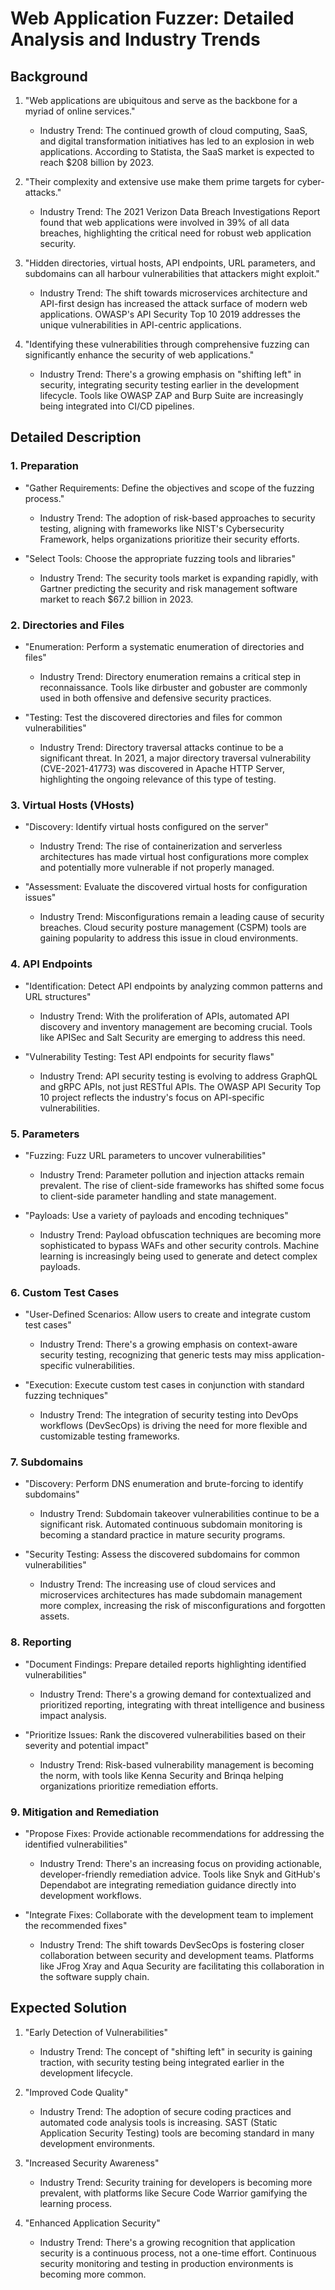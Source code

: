 # Web Application Fuzzer: Detailed Analysis and Industry Trends

## Background

1. "Web applications are ubiquitous and serve as the backbone for a myriad of online services."
   - Industry Trend: The continued growth of cloud computing, SaaS, and digital transformation initiatives has led to an explosion in web applications. According to Statista, the SaaS market is expected to reach $208 billion by 2023.

2. "Their complexity and extensive use make them prime targets for cyber-attacks."
   - Industry Trend: The 2021 Verizon Data Breach Investigations Report found that web applications were involved in 39% of all data breaches, highlighting the critical need for robust web application security.

3. "Hidden directories, virtual hosts, API endpoints, URL parameters, and subdomains can all harbour vulnerabilities that attackers might exploit."
   - Industry Trend: The shift towards microservices architecture and API-first design has increased the attack surface of modern web applications. OWASP's API Security Top 10 2019 addresses the unique vulnerabilities in API-centric applications.

4. "Identifying these vulnerabilities through comprehensive fuzzing can significantly enhance the security of web applications."
   - Industry Trend: There's a growing emphasis on "shifting left" in security, integrating security testing earlier in the development lifecycle. Tools like OWASP ZAP and Burp Suite are increasingly being integrated into CI/CD pipelines.

## Detailed Description

### 1. Preparation

- "Gather Requirements: Define the objectives and scope of the fuzzing process."
  - Industry Trend: The adoption of risk-based approaches to security testing, aligning with frameworks like NIST's Cybersecurity Framework, helps organizations prioritize their security efforts.

- "Select Tools: Choose the appropriate fuzzing tools and libraries"
  - Industry Trend: The security tools market is expanding rapidly, with Gartner predicting the security and risk management software market to reach $67.2 billion in 2023.

### 2. Directories and Files

- "Enumeration: Perform a systematic enumeration of directories and files"
  - Industry Trend: Directory enumeration remains a critical step in reconnaissance. Tools like dirbuster and gobuster are commonly used in both offensive and defensive security practices.

- "Testing: Test the discovered directories and files for common vulnerabilities"
  - Industry Trend: Directory traversal attacks continue to be a significant threat. In 2021, a major directory traversal vulnerability (CVE-2021-41773) was discovered in Apache HTTP Server, highlighting the ongoing relevance of this type of testing.

### 3. Virtual Hosts (VHosts)

- "Discovery: Identify virtual hosts configured on the server"
  - Industry Trend: The rise of containerization and serverless architectures has made virtual host configurations more complex and potentially more vulnerable if not properly managed.

- "Assessment: Evaluate the discovered virtual hosts for configuration issues"
  - Industry Trend: Misconfigurations remain a leading cause of security breaches. Cloud security posture management (CSPM) tools are gaining popularity to address this issue in cloud environments.

### 4. API Endpoints

- "Identification: Detect API endpoints by analyzing common patterns and URL structures"
  - Industry Trend: With the proliferation of APIs, automated API discovery and inventory management are becoming crucial. Tools like APISec and Salt Security are emerging to address this need.

- "Vulnerability Testing: Test API endpoints for security flaws"
  - Industry Trend: API security testing is evolving to address GraphQL and gRPC APIs, not just RESTful APIs. The OWASP API Security Top 10 project reflects the industry's focus on API-specific vulnerabilities.

### 5. Parameters

- "Fuzzing: Fuzz URL parameters to uncover vulnerabilities"
  - Industry Trend: Parameter pollution and injection attacks remain prevalent. The rise of client-side frameworks has shifted some focus to client-side parameter handling and state management.

- "Payloads: Use a variety of payloads and encoding techniques"
  - Industry Trend: Payload obfuscation techniques are becoming more sophisticated to bypass WAFs and other security controls. Machine learning is increasingly being used to generate and detect complex payloads.

### 6. Custom Test Cases

- "User-Defined Scenarios: Allow users to create and integrate custom test cases"
  - Industry Trend: There's a growing emphasis on context-aware security testing, recognizing that generic tests may miss application-specific vulnerabilities.

- "Execution: Execute custom test cases in conjunction with standard fuzzing techniques"
  - Industry Trend: The integration of security testing into DevOps workflows (DevSecOps) is driving the need for more flexible and customizable testing frameworks.

### 7. Subdomains

- "Discovery: Perform DNS enumeration and brute-forcing to identify subdomains"
  - Industry Trend: Subdomain takeover vulnerabilities continue to be a significant risk. Automated continuous subdomain monitoring is becoming a standard practice in mature security programs.

- "Security Testing: Assess the discovered subdomains for common vulnerabilities"
  - Industry Trend: The increasing use of cloud services and microservices architectures has made subdomain management more complex, increasing the risk of misconfigurations and forgotten assets.

### 8. Reporting

- "Document Findings: Prepare detailed reports highlighting identified vulnerabilities"
  - Industry Trend: There's a growing demand for contextualized and prioritized reporting, integrating with threat intelligence and business impact analysis.

- "Prioritize Issues: Rank the discovered vulnerabilities based on their severity and potential impact"
  - Industry Trend: Risk-based vulnerability management is becoming the norm, with tools like Kenna Security and Brinqa helping organizations prioritize remediation efforts.

### 9. Mitigation and Remediation

- "Propose Fixes: Provide actionable recommendations for addressing the identified vulnerabilities"
  - Industry Trend: There's an increasing focus on providing actionable, developer-friendly remediation advice. Tools like Snyk and GitHub's Dependabot are integrating remediation guidance directly into development workflows.

- "Integrate Fixes: Collaborate with the development team to implement the recommended fixes"
  - Industry Trend: The shift towards DevSecOps is fostering closer collaboration between security and development teams. Platforms like JFrog Xray and Aqua Security are facilitating this collaboration in the software supply chain.

## Expected Solution

1. "Early Detection of Vulnerabilities"
   - Industry Trend: The concept of "shifting left" in security is gaining traction, with security testing being integrated earlier in the development lifecycle.

2. "Improved Code Quality"
   - Industry Trend: The adoption of secure coding practices and automated code analysis tools is increasing. SAST (Static Application Security Testing) tools are becoming standard in many development environments.

3. "Increased Security Awareness"
   - Industry Trend: Security training for developers is becoming more prevalent, with platforms like Secure Code Warrior gamifying the learning process.

4. "Enhanced Application Security"
   - Industry Trend: There's a growing recognition that application security is a continuous process, not a one-time effort. Continuous security monitoring and testing in production environments is becoming more common.
